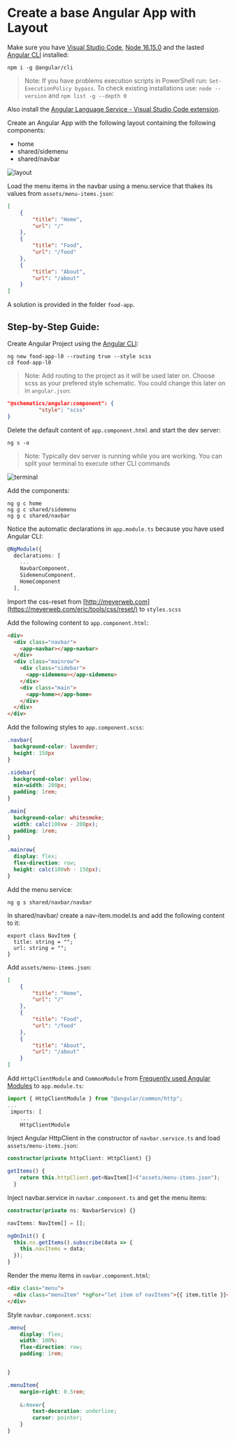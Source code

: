 # Create a base Angular App with Layout

Make sure you have [Visual Studio Code](https://code.visualstudio.com/download), [Node 16.15.0](https://nodejs.org/download/release/v16.15.0/) and the lasted [Angular CLI](https://angular.io/cli) installed:

```
npm i -g @angular/cli
```

>Note: If you have problems execution scripts in PowerShell run: `Set-ExecutionPolicy bypass`. To check existing installations use: `node --version` and `npm list -g --depth 0`

Also install the [Angular Language Service - Visual Studio Code extension](https://marketplace.visualstudio.com/items?itemName=Angular.ng-template).

Create an Angular App with the following layout containing the following components:

- home
- shared/sidemenu
- shared/navbar

![layout](_images/food-layout.png)

Load the menu items in the navbar using a menu.service that thakes its values from `assets/menu-items.json`:

```json
[
    {
        "title": "Home",
        "url": "/"
    },
    {
        "title": "Food",
        "url": "/food"
    },
    {
        "title": "About",
        "url": "/about"
    }
]
```

A solution is provided in the folder `food-app`.

## Step-by-Step Guide:

Create Angular Project using the [Angular CLI](https://angular.io/cli/new):

```
ng new food-app-l0 --routing true --style scss 
cd food-app-l0
```

>Note: Add routing to the project as it will be used later on. Choose scss as your prefered style schematic. You could change this later on in `angular.json`:

```json
"@schematics/angular:component": {
          "style": "scss"
}
```

Delete the default content of `app.component.html` and start the dev server:

```
ng s -o
```

>Note: Typically dev server is running while you are working. You can split your terminal to execute other CLI commands

![terminal](_images/terminal.png)

Add the components:

```
ng g c home
ng g c shared/sidemenu
ng g c shared/navbar
```

Notice the automatic declarations in `app.module.ts` because you have used Angular CLI: 

```typescript
@NgModule({
  declarations: [
    ...
    NavbarComponent,
    SidemenuComponent,
    HomeComponent
  ],
```

Import the css-reset from [http://meyerweb.com](https://meyerweb.com/eric/tools/css/reset/) to `styles.scss`

Add the following content to `app.component.html`:

```html
<div>
  <div class="navbar">
    <app-navbar></app-navbar>
  </div>
  <div class="mainrow">
    <div class="sidebar">
      <app-sidemenu></app-sidemenu>
    </div>
    <div class="main">
      <app-home></app-home>
    </div>
  </div>
</div>
```

Add the following styles to `app.component.scss`:

```css
.navbar{
  background-color: lavender;
  height: 150px
}

.sidebar{
  background-color: yellow;
  min-width: 200px;
  padding: 1rem;
}

.main{
  background-color: whitesmoke;
  width: calc(100vw - 200px);
  padding: 1rem;
}

.mainrow{
  display: flex;
  flex-direction: row;
  height: calc(100vh - 150px);
}
```

Add the menu service:

```
ng g s shared/navbar/navbar
```

In shared/navbar/ create a nav-item.model.ts and add the following content to it:

```
export class NavItem {
  title: string = "";
  url: string = "";
}
```

Add `assets/menu-items.json`:

```json
[
    {
        "title": "Home",
        "url": "/"
    },
    {
        "title": "Food",
        "url": "/food"
    },
    {
        "title": "About",
        "url": "/about"
    }
]
```

Add `HttpClientModule` and `CommonModule` from [Frequently used Angular Modules](https://angular.io/guide/frequent-ngmodules) to `app.module.ts`:

```typescript
import { HttpClientModule } from "@angular/common/http";
...
 imports: [
    ...
    HttpClientModule
```

Inject Angular HttpClient in the constructor of `navbar.service.ts` and load `assets/menu-items.json`:

```typescript
constructor(private httpClient: HttpClient) {}

getItems() {
    return this.httpClient.get<NavItem[]>("assets/menu-items.json");
  }
```

Inject navbar.service in `navbar.component.ts` and get the menu items:

```typescript
constructor(private ns: NavbarService) {}

navItems: NavItem[] = [];

ngOnInit() {
  this.ns.getItems().subscribe(data => {
    this.navItems = data;
  });
}
```

Render the menu items in `navbar.component.html`:

```html
<div class="menu">
  <div class="menuItem" *ngFor="let item of navItems">{{ item.title }}</div>
</div>
```

Style `navbar.component.scss`:

```css
.menu{
    display: flex; 
    width: 100%;
    flex-direction: row;
    padding: 1rem;


}

.menuItem{
    margin-right: 0.5rem;
    
    &:hover{
        text-decoration: underline;
        cursor: pointer;
    }
}
```